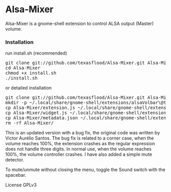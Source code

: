 Alsa-Mixer
==========
Alsa-Mixer is a gnome-shell extension to control ALSA output (Master) volume.

<h3> Installation </h3>
run install.sh (recommended)
<pre>
git clone git://github.com/texasflood/Alsa-Mixer.git Alsa-Mixer
cd Alsa-Mixer
chmod +x install.sh
./install.sh
</pre>
or detailed installation
<pre>
git clone git://github.com/texasflood/Alsa-Mixer.git Alsa-Mixer
mkdir -p ~/.local/share/gnome-shell/extensions/alsaVolbar\@texasflood.github.com
cp Alsa-Mixer/extension.js ~/.local/share/gnome-shell/extensions/alsaVolbar\@texasflood.github.com
cp Alsa-Mixer/widget.js ~/.local/share/gnome-shell/extensions/alsaVolbar\@texasflood.github.com
cp Alsa-Mixer/metadata.json ~/.local/share/gnome-shell/extensions/alsaVolbar\@texasflood.github.com
rm -rf Alsa-Mixer/
</pre>

This is an updated version with a bug fix, the original code was written by Victor Aurélio Santos.
The bug fix is related to a corner case, when the volume reaches 100%, the extension crashes as the regular expression does not handle three digits. In normal use, when the volume reaches 100%, the volume controller crashes. I have also added a simple mute detector.

To mute/unmute without closing the menu, toggle the Sound switch with the spacebar.

License GPLv3
